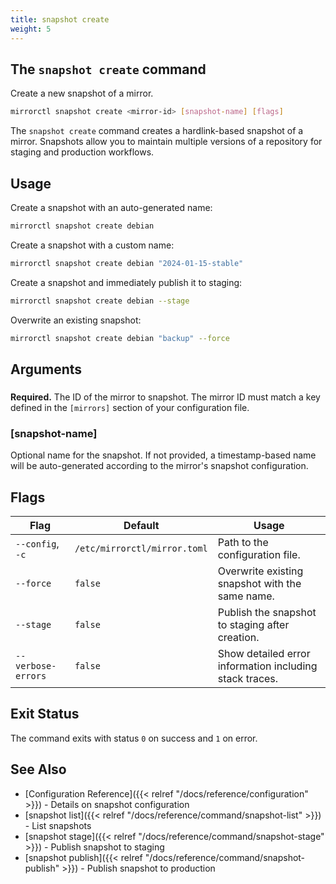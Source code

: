 ```yaml
---
title: snapshot create
weight: 5
---
```


## The `snapshot create` command

Create a new snapshot of a mirror.

```bash
mirrorctl snapshot create <mirror-id> [snapshot-name] [flags]
```

The `snapshot create` command creates a hardlink-based snapshot of a mirror. Snapshots allow you
to maintain multiple versions of a repository for staging and production workflows.

## Usage

Create a snapshot with an auto-generated name:
```bash
mirrorctl snapshot create debian
```

Create a snapshot with a custom name:
```bash
mirrorctl snapshot create debian "2024-01-15-stable"
```

Create a snapshot and immediately publish it to staging:
```bash
mirrorctl snapshot create debian --stage
```

Overwrite an existing snapshot:
```bash
mirrorctl snapshot create debian "backup" --force
```

## Arguments

### <mirror-id>

**Required.** The ID of the mirror to snapshot. The mirror ID must match a key defined in the
`[mirrors]` section of your configuration file.

### [snapshot-name]

Optional name for the snapshot. If not provided, a timestamp-based name will be auto-generated
according to the mirror's snapshot configuration.

## Flags

| Flag | Default | Usage |
|------|---------|-------|
| `--config`, `-c` | `/etc/mirrorctl/mirror.toml` | Path to the configuration file. |
| `--force` | `false` | Overwrite existing snapshot with the same name. |
| `--stage` | `false` | Publish the snapshot to staging after creation. |
| `--verbose-errors` | `false` | Show detailed error information including stack traces. |

## Exit Status

The command exits with status `0` on success and `1` on error.

## See Also

- [Configuration Reference]({{< relref "/docs/reference/configuration" >}}) - Details on snapshot
  configuration
- [snapshot list]({{< relref "/docs/reference/command/snapshot-list" >}}) - List snapshots
- [snapshot stage]({{< relref "/docs/reference/command/snapshot-stage" >}}) - Publish snapshot to
  staging
- [snapshot publish]({{< relref "/docs/reference/command/snapshot-publish" >}}) - Publish snapshot
  to production

